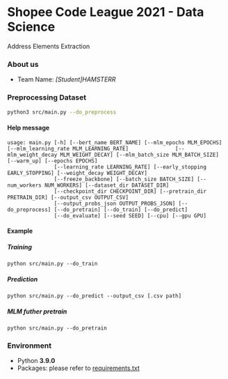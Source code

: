 # Shopee Code League 2021 - Data Science

Address Elements Extraction

### About us

- Team Name: _\[Student\]HAMSTERR_

### Preprocessing Dataset

```sh
python3 src/main.py --do_preprocess
```

#### Help message

```
usage: main.py [-h] [--bert_name BERT_NAME] [--mlm_epochs MLM_EPOCHS] [--mlm_learning_rate MLM_LEARNING_RATE]               [--mlm_weight_decay MLM_WEIGHT_DECAY] [--mlm_batch_size MLM_BATCH_SIZE] [--warm_up] [--epochs EPOCHS]
               [--learning_rate LEARNING_RATE] [--early_stopping EARLY_STOPPING] [--weight_decay WEIGHT_DECAY]
               [--freeze_backbone] [--batch_size BATCH_SIZE] [--num_workers NUM_WORKERS] [--dataset_dir DATASET_DIR]
               [--checkpoint_dir CHECKPOINT_DIR] [--pretrain_dir PRETRAIN_DIR] [--output_csv OUTPUT_CSV]
               [--output_probs_json OUTPUT_PROBS_JSON] [--do_preprocess] [--do_pretrain] [--do_train] [--do_predict]
               [--do_evaluate] [--seed SEED] [--cpu] [--gpu GPU]
```

#### Example

##### Training

```
python src/main.py --do_train
```

##### Prediction

```
python src/main.py --do_predict --output_csv [.csv path]
```

##### MLM futher pretrain

```
python src/main.py --do_pretrain
```

### Environment

- Python **3.9.0**
- Packages: please refer to [requirements.txt](requirements.txt)
